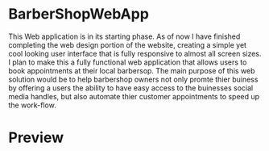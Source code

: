 # BarberShopWebApp
This Web application is in its starting phase. As of now I have finished completing the web design portion of the website, creating a simple yet cool looking user interface that is fully responsive to almost all screen sizes. I plan to make this a fully functional web application that allows users to book appointments at their local barbersop. The main purpose of this web solution would be to help barbershop owners not only promte thier buiness by offering a users the ability to have easy access to the buinesses social media handles, but also automate thier customer appointments to speed up the work-flow.

# Preview

